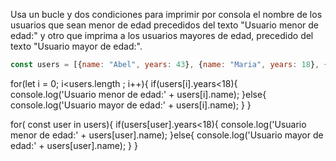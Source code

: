 Usa un bucle y dos condiciones para imprimir por consola el nombre de los usuarios que sean menor de edad precedidos del texto "Usuario menor de edad:" y otro que imprima a los usuarios mayores de edad, precedido del texto "Usuario mayor de edad:".
```js
const users = [{name: "Abel", years: 43}, {name: "Maria", years: 18}, {name: "Pedro", years: 14}, {name: "Samantha", years: 32}, {name: "Raquel", years: 16}];
```





for(let i = 0; i<users.length ; i++){
   if(users[i].years<18){
      console.log('Usuario menor de edad:' + users[i].name);
   }else{
      console.log('Usuario mayor de edad:' + users[i].name);
   }
}


for( const user in users){
   if(users[user].years<18){
      console.log('Usuario menor de edad:' + users[user].name);
   }else{
      console.log('Usuario mayor de edad:' + users[user].name);
   }
}